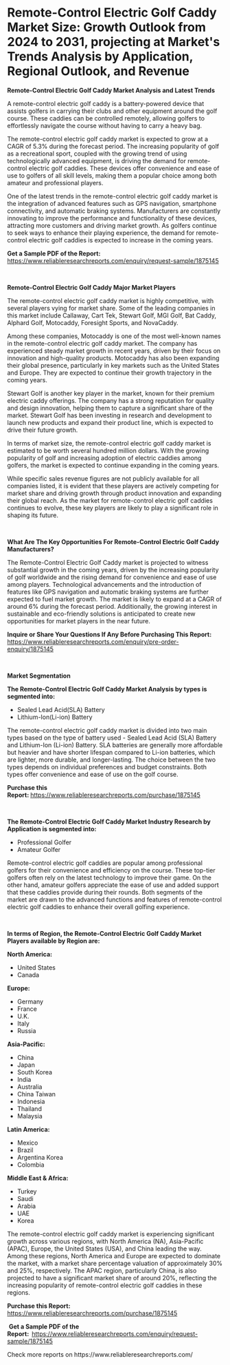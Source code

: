 <p><h1>Remote-Control Electric Golf Caddy Market Size: Growth Outlook from 2024 to 2031, projecting at Market's Trends Analysis by Application, Regional Outlook, and Revenue</h1></p><p><strong>Remote-Control Electric Golf Caddy Market Analysis and Latest Trends</strong></p>
<p><p>A remote-control electric golf caddy is a battery-powered device that assists golfers in carrying their clubs and other equipment around the golf course. These caddies can be controlled remotely, allowing golfers to effortlessly navigate the course without having to carry a heavy bag.</p><p>The remote-control electric golf caddy market is expected to grow at a CAGR of 5.3% during the forecast period. The increasing popularity of golf as a recreational sport, coupled with the growing trend of using technologically advanced equipment, is driving the demand for remote-control electric golf caddies. These devices offer convenience and ease of use to golfers of all skill levels, making them a popular choice among both amateur and professional players.</p><p>One of the latest trends in the remote-control electric golf caddy market is the integration of advanced features such as GPS navigation, smartphone connectivity, and automatic braking systems. Manufacturers are constantly innovating to improve the performance and functionality of these devices, attracting more customers and driving market growth. As golfers continue to seek ways to enhance their playing experience, the demand for remote-control electric golf caddies is expected to increase in the coming years.</p></p>
<p><strong>Get a Sample PDF of the Report:&nbsp;</strong> <a href="https://www.reliableresearchreports.com/enquiry/request-sample/1875145">https://www.reliableresearchreports.com/enquiry/request-sample/1875145</a></p>
<p>&nbsp;</p>
<p><strong>Remote-Control Electric Golf Caddy Major Market Players</strong></p>
<p><p>The remote-control electric golf caddy market is highly competitive, with several players vying for market share. Some of the leading companies in this market include Callaway, Cart Tek, Stewart Golf, MGI Golf, Bat Caddy, Alphard Golf, Motocaddy, Foresight Sports, and NovaCaddy.</p><p>Among these companies, Motocaddy is one of the most well-known names in the remote-control electric golf caddy market. The company has experienced steady market growth in recent years, driven by their focus on innovation and high-quality products. Motocaddy has also been expanding their global presence, particularly in key markets such as the United States and Europe. They are expected to continue their growth trajectory in the coming years.</p><p>Stewart Golf is another key player in the market, known for their premium electric caddy offerings. The company has a strong reputation for quality and design innovation, helping them to capture a significant share of the market. Stewart Golf has been investing in research and development to launch new products and expand their product line, which is expected to drive their future growth.</p><p>In terms of market size, the remote-control electric golf caddy market is estimated to be worth several hundred million dollars. With the growing popularity of golf and increasing adoption of electric caddies among golfers, the market is expected to continue expanding in the coming years.</p><p>While specific sales revenue figures are not publicly available for all companies listed, it is evident that these players are actively competing for market share and driving growth through product innovation and expanding their global reach. As the market for remote-control electric golf caddies continues to evolve, these key players are likely to play a significant role in shaping its future.</p></p>
<p>&nbsp;</p>
<p><strong>What Are The Key Opportunities For Remote-Control Electric Golf Caddy Manufacturers?</strong></p>
<p><p>The Remote-Control Electric Golf Caddy market is projected to witness substantial growth in the coming years, driven by the increasing popularity of golf worldwide and the rising demand for convenience and ease of use among players. Technological advancements and the introduction of features like GPS navigation and automatic braking systems are further expected to fuel market growth. The market is likely to expand at a CAGR of around 6% during the forecast period. Additionally, the growing interest in sustainable and eco-friendly solutions is anticipated to create new opportunities for market players in the near future.</p></p>
<p><strong>Inquire or Share Your Questions If Any Before Purchasing This Report:</strong> <a href="https://www.reliableresearchreports.com/enquiry/pre-order-enquiry/1875145">https://www.reliableresearchreports.com/enquiry/pre-order-enquiry/1875145</a></p>
<p>&nbsp;</p>
<p><strong>Market Segmentation</strong></p>
<p><strong>The Remote-Control Electric Golf Caddy Market Analysis by types is segmented into:</strong></p>
<p><ul><li>Sealed Lead Acid(SLA) Battery</li><li>Lithium-Ion(Li-ion) Battery</li></ul></p>
<p><p>The remote-control electric golf caddy market is divided into two main types based on the type of battery used - Sealed Lead Acid (SLA) Battery and Lithium-Ion (Li-ion) Battery. SLA batteries are generally more affordable but heavier and have shorter lifespan compared to Li-ion batteries, which are lighter, more durable, and longer-lasting. The choice between the two types depends on individual preferences and budget constraints. Both types offer convenience and ease of use on the golf course.</p></p>
<p><strong>Purchase this Report:&nbsp;</strong><a href="https://www.reliableresearchreports.com/purchase/1875145">https://www.reliableresearchreports.com/purchase/1875145</a></p>
<p>&nbsp;</p>
<p><strong>The Remote-Control Electric Golf Caddy Market Industry Research by Application is segmented into:</strong></p>
<p><ul><li>Professional Golfer</li><li>Amateur Golfer</li></ul></p>
<p><p>Remote-control electric golf caddies are popular among professional golfers for their convenience and efficiency on the course. These top-tier golfers often rely on the latest technology to improve their game. On the other hand, amateur golfers appreciate the ease of use and added support that these caddies provide during their rounds. Both segments of the market are drawn to the advanced functions and features of remote-control electric golf caddies to enhance their overall golfing experience.</p></p>
<p>&nbsp;</p>
<p><strong>In terms of Region, the Remote-Control Electric Golf Caddy Market Players available by Region are:</strong></p>
<p>
    <p> <strong> North America: </strong>
        <ul>
            <li>United States</li>
            <li>Canada</li>
        </ul>
        </p> 
    <p> <strong> Europe: </strong>
        <ul>
            <li>Germany</li>
            <li>France</li>
            <li>U.K.</li>
            <li>Italy</li>
            <li>Russia</li>
        </ul>
        </p> 
    <p> <strong> Asia-Pacific: </strong>
        <ul>
            <li>China</li>
            <li>Japan</li>
            <li>South Korea</li>
            <li>India</li>
            <li>Australia</li>
            <li>China Taiwan</li>
            <li>Indonesia</li>
            <li>Thailand</li>
            <li>Malaysia</li>
        </ul>
        </p> 
    <p> <strong> Latin America: </strong>
        <ul>
            <li>Mexico</li>
            <li>Brazil</li>
            <li>Argentina Korea</li>
            <li>Colombia</li>
        </ul>
        </p> 
    <p> <strong> Middle East & Africa: </strong>
        <ul>
            <li>Turkey</li>
            <li>Saudi</li>
            <li>Arabia</li>
            <li>UAE</li>
            <li>Korea</li>
        </ul>
    </p>
    </p>
<p><p>The remote-control electric golf caddy market is experiencing significant growth across various regions, with North America (NA), Asia-Pacific (APAC), Europe, the United States (USA), and China leading the way. Among these regions, North America and Europe are expected to dominate the market, with a market share percentage valuation of approximately 30% and 25%, respectively. The APAC region, particularly China, is also projected to have a significant market share of around 20%, reflecting the increasing popularity of remote-control electric golf caddies in these regions.</p></p>
<p><strong>Purchase this Report: </strong><a href="https://www.reliableresearchreports.com/purchase/1875145">https://www.reliableresearchreports.com/purchase/1875145</a></p>
<p>&nbsp;<strong>Get a Sample PDF of the Report:&nbsp;&nbsp;</strong><a href="https://www.reliableresearchreports.com/enquiry/request-sample/1875145">https://www.reliableresearchreports.com/enquiry/request-sample/1875145</a></p>
<p><strong></strong></p>
<p>Check more reports on https://www.reliableresearchreports.com/</p>